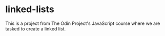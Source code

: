 # linked-lists

This is a project from The Odin Project's JavaScript course where we are tasked to create a linked list.
